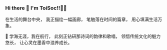 ### Hi there 👋 I'm ToiSoc!!🌹🌹

<!--
**ToiSoc/ToiSoc** is a ✨ _special_ ✨ repository because its `README.md` (this file) appears on your GitHub profile.

Here are some ideas to get you started:

- 🔭 I’m currently working on ...
- 🌱 I’m currently learning ...
- 👯 I’m looking to collaborate on ...
- 🤔 I’m looking for help with ...
- 💬 Ask me about ...
- 📫 How to reach me: ...
- 😄 Pronouns: ...
- ⚡ Fun fact: ...
-->
在生活的舞台中央， 我正描绘一幅画廊， 笔触落在时间的篇章， 用心填满生活万象。

🌱 学海无涯，我在航行， 此刻正钻研那诗词的韵律和歌唱， 领悟传统文化的魅力悠长， 让心灵在墨香中滋养成长。

